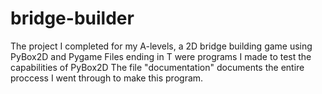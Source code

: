 # bridge-builder
The project I completed for my A-levels, a 2D bridge building game using PyBox2D and Pygame
Files ending in T were programs I made to test the capabilities of PyBox2D
The file "documentation" documents the entire proccess I went through to make this program.
